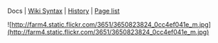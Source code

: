 Docs | [Wiki Syntax](http://code.google.com/p/support/wiki/WikiSyntax) | [History](http://code.google.com/p/strobit/source/browse/#svn/wiki) |
[Page list](http://code.google.com/p/strobit/w/list)

![http://farm4.static.flickr.com/3651/3650823824_0cc4ef041e_m.jpg](http://farm4.static.flickr.com/3651/3650823824_0cc4ef041e_m.jpg)